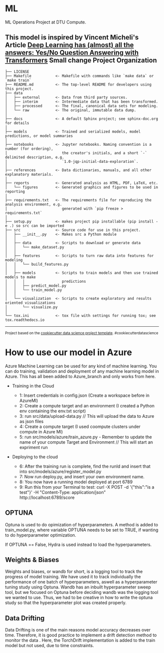 ML
==============================

ML Operations Project at DTU Compute.

This model is inspired by Vincent Micheli's Article [Deep Learning has (almost) all the answers: Yes/No Question Answering with Transformers](https://medium.com/illuin/deep-learning-has-almost-all-the-answers-yes-no-question-answering-with-transformers-223bebb70189)
Small change
Project Organization
------------

    ├── LICENSE
    ├── Makefile           <- Makefile with commands like `make data` or `make train`
    ├── README.md          <- The top-level README for developers using this project.
    ├── data
    │   ├── external       <- Data from third party sources.
    │   ├── interim        <- Intermediate data that has been transformed.
    │   ├── processed      <- The final, canonical data sets for modeling.
    │   └── raw            <- The original, immutable data dump.
    │
    ├── docs               <- A default Sphinx project; see sphinx-doc.org for details
    │
    ├── models             <- Trained and serialized models, model predictions, or model summaries
    │
    ├── notebooks          <- Jupyter notebooks. Naming convention is a number (for ordering),
    │                         the creator's initials, and a short `-` delimited description, e.g.
    │                         `1.0-jqp-initial-data-exploration`.
    │
    ├── references         <- Data dictionaries, manuals, and all other explanatory materials.
    │
    ├── reports            <- Generated analysis as HTML, PDF, LaTeX, etc.
    │   └── figures        <- Generated graphics and figures to be used in reporting
    │
    ├── requirements.txt   <- The requirements file for reproducing the analysis environment, e.g.
    │                         generated with `pip freeze > requirements.txt`
    │
    ├── setup.py           <- makes project pip installable (pip install -e .) so src can be imported
    ├── src                <- Source code for use in this project.
    │   ├── __init__.py    <- Makes src a Python module
    │   │
    │   ├── data           <- Scripts to download or generate data
    │   │   └── make_dataset.py
    │   │
    │   ├── features       <- Scripts to turn raw data into features for modeling
    │   │   └── build_features.py
    │   │
    │   ├── models         <- Scripts to train models and then use trained models to make
    │   │   │                 predictions
    │   │   ├── predict_model.py
    │   │   └── train_model.py
    │   │
    │   └── visualization  <- Scripts to create exploratory and results oriented visualizations
    │       └── visualize.py
    │
    └── tox.ini            <- tox file with settings for running tox; see tox.readthedocs.io


--------

<p><small>Project based on the <a target="_blank" href="https://drivendata.github.io/cookiecutter-data-science/">cookiecutter data science project template</a>. #cookiecutterdatascience</small></p>


# How to use our model in Azure
Azure Machine Learning can be used for any kind of machine learning. You can do training, validation and deployment of any machine learning model in Azure. 
This has all been added to Azure_branch and only works from here.

-  Training in the Cloud
    - 1: Insert credentials in config.json (Create a workspace before in AzureMl)
    - 2: Create a compute target and an environment (I created a Python env containing the env.txt script)
    - 3: run src/data/upload-data.py // This will upload the data to Azure as json files 
    - 4: Create a compute target (I used coompute clusters under compute in Azure Ml)
    - 5: run src/models/azure/train_azure.py - Remember to update the name of your compute Target and Environment // This will start an expriment run

- Deploying to the cloud
    - 6: After the training run is complete, find the runId and insert that into src/models/azure/register_model.py
    - 7: Now run deploy.py, and insert your own environment name. 
    - 8: You now have a running model deployed at port 6789
    - 9: Run this from your Terminal to test: curl -X POST -d '{"this":"is a test"}' -H "Content-Type: application/json" http://localhost:6789/score

## OPTUNA 
Optuna is used to do opimization of hyperparameters. 
A method is added to train_model.py, where variable OPTUNA needs to be set to TRUE, if wanting to do hyperparameter optimization.

If OPTUNA == False, Hydra is used instead to load the hyperparameters.




## Weights & Biases
Weights and biases, or wandb for short, is a logging tool to track the progress of model training. We have used it to track individually the performance of one batch of hyperparameters, aswell as a hyperparameter tuning study using Optuna. Wandb has an inbuilt hyperparameter sweep tool, but we focused on Optuna before deciding wandb was the logging tool we wanted to use. Thus, we had to be creative in how to write the optuna study so that the hyperparameter plot was created properly.

## Data Drifting
Data Drifting is one of the main reasons model accuracy decreases over time. Therefore, it is good practice to implement a drift detection method to monitor the data . Here, the TorchDrift implementation is added to the train model but not used, due to time constraints.  
